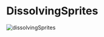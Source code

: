 # DissolvingSprites
 
![dissolvingSprites](https://user-images.githubusercontent.com/35902057/135138854-71669698-3519-46eb-ab6d-3cde91988f74.gif)
